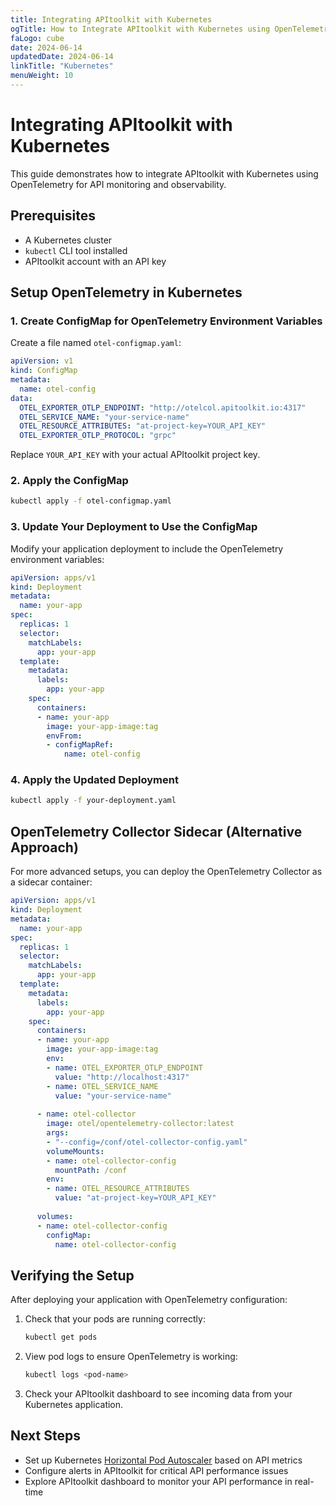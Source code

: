 ```yaml
---
title: Integrating APItoolkit with Kubernetes
ogTitle: How to Integrate APItoolkit with Kubernetes using OpenTelemetry
faLogo: cube
date: 2024-06-14
updatedDate: 2024-06-14
linkTitle: "Kubernetes"
menuWeight: 10
---
```


# Integrating APItoolkit with Kubernetes

This guide demonstrates how to integrate APItoolkit with Kubernetes using OpenTelemetry for API monitoring and observability.

## Prerequisites

- A Kubernetes cluster
- `kubectl` CLI tool installed
- APItoolkit account with an API key

## Setup OpenTelemetry in Kubernetes

### 1. Create ConfigMap for OpenTelemetry Environment Variables

Create a file named `otel-configmap.yaml`:

```yaml
apiVersion: v1
kind: ConfigMap
metadata:
  name: otel-config
data:
  OTEL_EXPORTER_OTLP_ENDPOINT: "http://otelcol.apitoolkit.io:4317"
  OTEL_SERVICE_NAME: "your-service-name"
  OTEL_RESOURCE_ATTRIBUTES: "at-project-key=YOUR_API_KEY"
  OTEL_EXPORTER_OTLP_PROTOCOL: "grpc"
```

Replace `YOUR_API_KEY` with your actual APItoolkit project key.

### 2. Apply the ConfigMap

```bash
kubectl apply -f otel-configmap.yaml
```

### 3. Update Your Deployment to Use the ConfigMap

Modify your application deployment to include the OpenTelemetry environment variables:

```yaml
apiVersion: apps/v1
kind: Deployment
metadata:
  name: your-app
spec:
  replicas: 1
  selector:
    matchLabels:
      app: your-app
  template:
    metadata:
      labels:
        app: your-app
    spec:
      containers:
      - name: your-app
        image: your-app-image:tag
        envFrom:
        - configMapRef:
            name: otel-config
```

### 4. Apply the Updated Deployment

```bash
kubectl apply -f your-deployment.yaml
```

## OpenTelemetry Collector Sidecar (Alternative Approach)

For more advanced setups, you can deploy the OpenTelemetry Collector as a sidecar container:

```yaml
apiVersion: apps/v1
kind: Deployment
metadata:
  name: your-app
spec:
  replicas: 1
  selector:
    matchLabels:
      app: your-app
  template:
    metadata:
      labels:
        app: your-app
    spec:
      containers:
      - name: your-app
        image: your-app-image:tag
        env:
        - name: OTEL_EXPORTER_OTLP_ENDPOINT
          value: "http://localhost:4317"
        - name: OTEL_SERVICE_NAME
          value: "your-service-name"
        
      - name: otel-collector
        image: otel/opentelemetry-collector:latest
        args:
        - "--config=/conf/otel-collector-config.yaml"
        volumeMounts:
        - name: otel-collector-config
          mountPath: /conf
        env:
        - name: OTEL_RESOURCE_ATTRIBUTES
          value: "at-project-key=YOUR_API_KEY"
      
      volumes:
      - name: otel-collector-config
        configMap:
          name: otel-collector-config
```

## Verifying the Setup

After deploying your application with OpenTelemetry configuration:

1. Check that your pods are running correctly:
   ```bash
   kubectl get pods
   ```

2. View pod logs to ensure OpenTelemetry is working:
   ```bash
   kubectl logs <pod-name>
   ```

3. Check your APItoolkit dashboard to see incoming data from your Kubernetes application.

## Next Steps

- Set up Kubernetes [Horizontal Pod Autoscaler](https://kubernetes.io/docs/tasks/run-application/horizontal-pod-autoscale/) based on API metrics
- Configure alerts in APItoolkit for critical API performance issues
- Explore APItoolkit dashboard to monitor your API performance in real-time